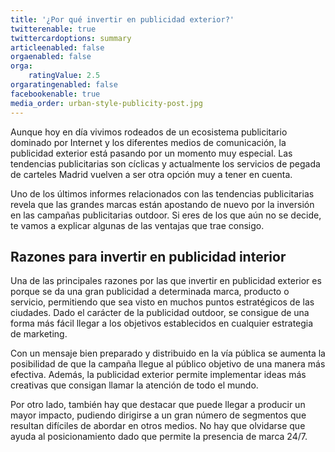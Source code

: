 ```yaml
---
title: '¿Por qué invertir en publicidad exterior?'
twitterenable: true
twittercardoptions: summary
articleenabled: false
orgaenabled: false
orga:
    ratingValue: 2.5
orgaratingenabled: false
facebookenable: true
media_order: urban-style-publicity-post.jpg
---
```


Aunque hoy en día vivimos rodeados de un ecosistema publicitario dominado por Internet y los diferentes medios de comunicación, la publicidad exterior está pasando por un momento muy especial. Las tendencias publicitarias son cíclicas y actualmente los servicios de pegada de carteles Madrid vuelven a ser otra opción muy a tener en cuenta.

Uno de los últimos informes relacionados con las tendencias publicitarias revela que las grandes marcas están apostando de nuevo por la inversión en las campañas publicitarias outdoor. Si eres de los que aún no se decide, te vamos a explicar algunas de las ventajas que trae consigo.

## Razones para invertir en publicidad interior

Una de las principales razones por las que invertir en publicidad exterior es porque se da una gran publicidad a determinada marca, producto o servicio, permitiendo que sea visto en muchos puntos estratégicos de las ciudades. Dado el carácter de la publicidad outdoor, se consigue de una forma más fácil llegar a los objetivos establecidos en cualquier estrategia de marketing.

Con un mensaje bien preparado y distribuido en la vía pública se aumenta la posibilidad de que la campaña llegue al público objetivo de una manera más efectiva. Además, la publicidad exterior permite implementar ideas más creativas que consigan llamar la atención de todo el mundo.

Por otro lado, también hay que destacar que puede llegar a producir un mayor impacto, pudiendo dirigirse a un gran número de segmentos que resultan difíciles de abordar en otros medios. No hay que olvidarse que ayuda al posicionamiento dado que permite la presencia de marca 24/7.